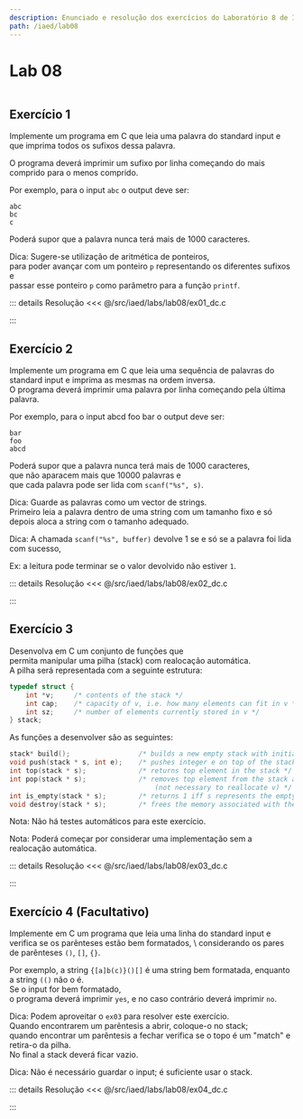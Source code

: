 ```yaml
---
description: Enunciado e resolução dos exercícios do Laboratório 8 de IAED
path: /iaed/lab08
---
```


# Lab 08

```toc

```

## Exercício 1

Implemente um programa em C que leia uma palavra do standard input e que imprima todos os sufixos dessa palavra.

O programa deverá imprimir um sufixo por linha começando do mais comprido para o menos comprido.

Por exemplo, para o input `abc` o output deve ser:

```
abc
bc
c
```

Poderá supor que a palavra nunca terá mais de 1000 caracteres.

Dica: Sugere-se utilização de aritmética de ponteiros, \
para poder avançar com um ponteiro `p` representando os diferentes sufixos e\
 passar esse ponteiro `p` como parâmetro para a função `printf`.

::: details Resolução
<code-group>
<code-block
title="Diogo Correia">
<<< @/src/iaed/labs/lab08/ex01_dc.c
</code-block>

</code-group>
:::

## Exercício 2

Implemente um programa em C que leia uma sequência de palavras do standard input e imprima as mesmas na ordem inversa. \
O programa deverá imprimir uma palavra por linha começando pela última palavra.

Por exemplo, para o input abcd foo bar o output deve ser:

```
bar
foo
abcd
```

Poderá supor que a palavra nunca terá mais de 1000 caracteres,\
que não aparacem mais que 10000 palavras e\
que cada palavra pode ser lida com `scanf("%s", s)`.

Dica: Guarde as palavras como um vector de strings.\
 Primeiro leia a palavra dentro de uma string com um tamanho fixo e só depois aloca a string com o tamanho adequado.

Dica: A chamada `scanf("%s", buffer)` devolve 1 se e só se a palavra foi lida com sucesso,

Ex: a leitura pode terminar se o valor devolvido não estiver `1`.

::: details Resolução
<code-group>
<code-block
title="Diogo Correia">
<<< @/src/iaed/labs/lab08/ex02_dc.c
</code-block>

</code-group>

:::

## Exercício 3

Desenvolva em C um conjunto de funções que \
permita manipular uma pilha (stack) com realocação automática.\
 A pilha será representada com a seguinte estrutura:

```c
typedef struct {
    int *v;     /* contents of the stack */
    int cap;    /* capacity of v, i.e. how many elements can fit in v */
    int sz;     /* number of elements currently stored in v */
} stack;
```

As funções a desenvolver são as seguintes:

```c
stack* build();                 /* builds a new empty stack with initial capacity 4 */
void push(stack * s, int e);    /* pushes integer e on top of the stack  (reallocate v if necessary) */
int top(stack * s);             /* returns top element in the stack */
int pop(stack * s);             /* removes top element from the stack and return it
                                    (not necessary to reallocate v) */
int is_empty(stack * s);        /* returns 1 iff s represents the empty stack, returns 0 otherwise */
void destroy(stack * s);        /* frees the memory associated with the stack */
```

Nota: Não há testes automáticos para este exercício.

Nota: Poderá começar por considerar uma implementação sem a realocação automática.

::: details Resolução
<code-group>
<code-block
title="Diogo Correia">
<<< @/src/iaed/labs/lab08/ex03_dc.c
</code-block>

</code-group>
:::

## Exercício 4 (Facultativo)

Implemente em C um programa que leia uma linha do standard input e\
 verifica se os parênteses estão bem formatados,
\ considerando os pares de parênteses `()`, `[]`, `{}`.

Por exemplo, a string `{[a]b(c)}()[]` é uma string bem formatada, enquanto a string `(()` não o é. \
Se o input for bem formatado,\
 o programa deverá imprimir `yes`, e no caso contrário deverá imprimir `no`.

Dica: Podem aproveitar o `ex03` para resolver este exercício.\
 Quando encontrarem um parêntesis a abrir, coloque-o no stack;\
 quando encontrar um parêntesis a fechar verifica se o topo é um "match" e retira-o da pilha.\
 No final a stack deverá ficar vazio.

Dica: Não é necessário guardar o input; é suficiente usar o stack.

::: details Resolução
<code-group>
<code-block
title="Diogo Correia">
<<< @/src/iaed/labs/lab08/ex04_dc.c
</code-block>

</code-group>
:::
